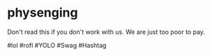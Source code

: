 physenging
==========

Don't read this if you don't work with us. We are just too poor to pay.

#lol #rofl #YOLO #Swag #Hashtag
